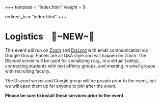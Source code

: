 +++
template = "index.html"
weight = 9

redirect_to = "index.html"
+++

# Logistics&nbsp;&nbsp;&nbsp;&nbsp;🚨~NEW~🚨

This event will run on [Zoom](https://zoom.us) and [Discord](https://discord.com) with email communication via Google Group. Panels are all Q&A style and will happen on Zoom. The Discord server will be used for socializing (e.g., in a virtual Lobby), connecting students with text affinity groups, and meeting in small groups with recruiting faculty. 

The Discord server and Google group will be private prior to the event, but we will open them up for anyone to join after the event. 

__Please be sure to install these services prior to the event.__